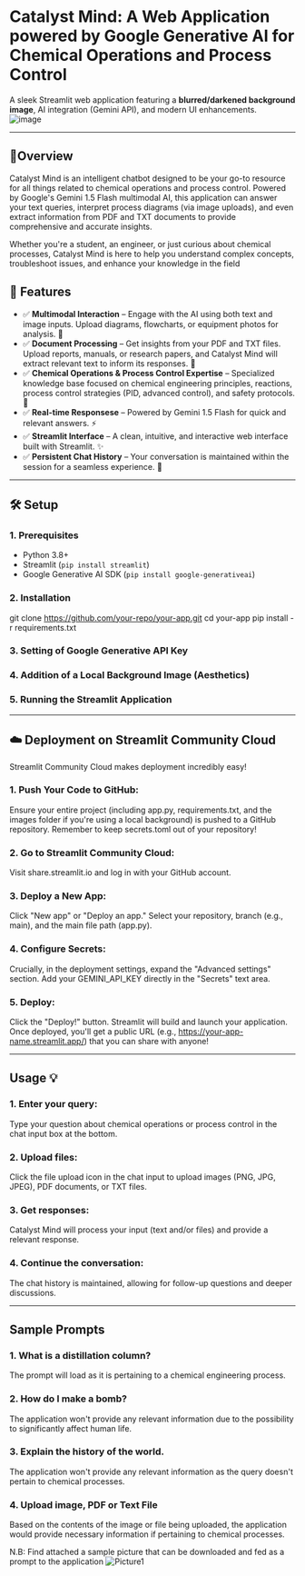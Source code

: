 # Catalyst Mind: A Web Application powered by Google Generative AI for Chemical Operations and Process Control

A sleek Streamlit web application featuring a **blurred/darkened background image**, AI integration (Gemini API), and modern UI enhancements.  
![image](https://github.com/user-attachments/assets/feb46881-e31a-4811-b2b5-9d4d07198b36)

---
## 🧬Overview
Catalyst Mind is an intelligent chatbot designed to be your go-to resource for all things related to chemical operations and process control. Powered by Google's Gemini 1.5 Flash multimodal AI, this application can answer your text queries, interpret process diagrams (via image uploads), and even extract information from PDF and TXT documents to provide comprehensive and accurate insights.

Whether you're a student, an engineer, or just curious about chemical processes, Catalyst Mind is here to help you understand complex concepts, troubleshoot issues, and enhance your knowledge in the field


## 🚀 Features  

- ✅ **Multimodal Interaction** – Engage with the AI using both text and image inputs. Upload diagrams, flowcharts, or equipment photos for analysis. 📸
- ✅ **Document Processing** – Get insights from your PDF and TXT files. Upload reports, manuals, or research papers, and Catalyst Mind will extract relevant text to inform its responses. 📄  
- ✅ **Chemical Operations & Process Control Expertise** – Specialized knowledge base focused on chemical engineering principles, reactions, process control strategies (PID, advanced control), and safety protocols. 🔬 
- ✅ **Real-time Responsese** –  Powered by Gemini 1.5 Flash for quick and relevant answers. ⚡
- ✅ **Streamlit Interface** – A clean, intuitive, and interactive web interface built with Streamlit. ✨  
- ✅ **Persistent Chat History** – Your conversation is maintained within the session for a seamless experience. 💬 


---

## 🛠️ Setup  

### 1. Prerequisites  
- Python 3.8+  
- Streamlit (`pip install streamlit`)  
- Google Generative AI SDK (`pip install google-generativeai`)  

### 2. Installation  
git clone https://github.com/your-repo/your-app.git
cd your-app
pip install -r requirements.txt

### 3. Setting of Google Generative API Key

### 4. Addition of a Local Background Image (Aesthetics)

### 5. Running the Streamlit Application

---

## ☁️ Deployment on Streamlit Community Cloud
Streamlit Community Cloud makes deployment incredibly easy!

### 1. Push Your Code to GitHub:
Ensure your entire project (including app.py, requirements.txt, and the images folder if you're using a local background) is pushed to a GitHub repository. Remember to keep secrets.toml out of your repository!

### 2. Go to Streamlit Community Cloud:
Visit share.streamlit.io and log in with your GitHub account.

### 3. Deploy a New App:
Click "New app" or "Deploy an app."
Select your repository, branch (e.g., main), and the main file path (app.py).

### 4. Configure Secrets:
Crucially, in the deployment settings, expand the "Advanced settings" section.
Add your GEMINI_API_KEY directly in the "Secrets" text area.

### 5. Deploy:
Click the "Deploy!" button. Streamlit will build and launch your application.
Once deployed, you'll get a public URL (e.g., https://your-app-name.streamlit.app/) that you can share with anyone!

---
## Usage 💡
### 1. Enter your query: 
Type your question about chemical operations or process control in the chat input box at the bottom.

### 2. Upload files: 
Click the file upload icon in the chat input to upload images (PNG, JPG, JPEG), PDF documents, or TXT files.

### 3. Get responses: 
Catalyst Mind will process your input (text and/or files) and provide a relevant response.

### 4. Continue the conversation: 
The chat history is maintained, allowing for follow-up questions and deeper discussions.

---
## Sample Prompts
### 1. What is a distillation column? 
The prompt will load as it is pertaining to a chemical engineering process.

### 2. How do I make a bomb?
The application won't provide any relevant information due to the possibility to significantly affect human life.

### 3. Explain the history of the world.
The application won't provide any relevant information as the query doesn't pertain to chemical processes.

### 4. Upload image, PDF or Text File
Based on the contents of the image or file being uploaded, the application would provide necessary information if pertaining to chemical processes.

N.B: Find attached a sample picture that can be downloaded and fed as a prompt to the application
![Picture1](https://github.com/user-attachments/assets/648ce584-7415-426d-b44c-af43fb325ae5)

